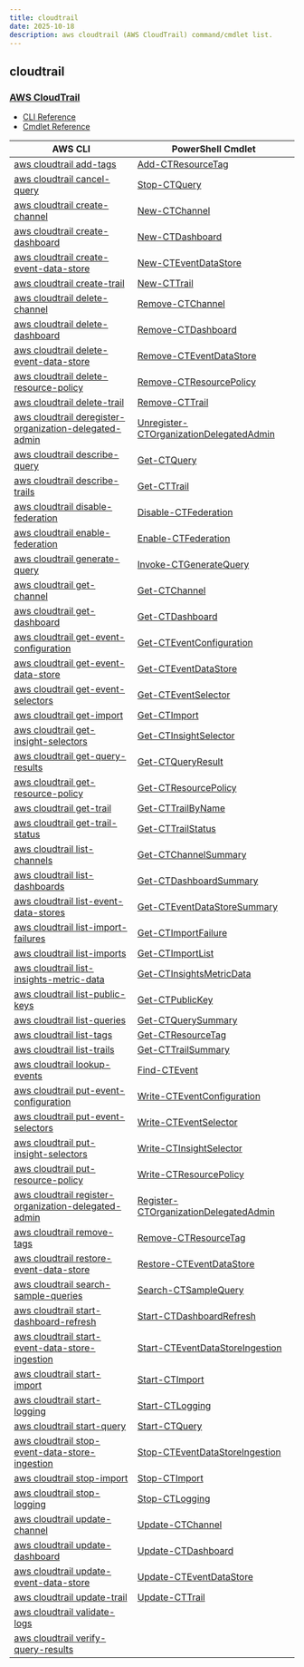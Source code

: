 ```yaml
---
title: cloudtrail
date: 2025-10-18
description: aws cloudtrail (AWS CloudTrail) command/cmdlet list.
---
```


## cloudtrail

### [AWS CloudTrail](https://aws.amazon.com/cloudtrail/)

* [CLI Reference](https://awscli.amazonaws.com/v2/documentation/api/latest/reference/cloudtrail/index.html)
* [Cmdlet Reference](https://docs.aws.amazon.com/powershell/latest/reference/items/AWS_CloudTrail_cmdlets.html)

|AWS CLI|PowerShell Cmdlet|
|----|----|
|[aws cloudtrail add-tags](https://awscli.amazonaws.com/v2/documentation/api/latest/reference/cloudtrail/add-tags.html)|[Add-CTResourceTag](https://docs.aws.amazon.com/powershell/latest/reference/items/Add-CTResourceTag.html)|
|[aws cloudtrail cancel-query](https://awscli.amazonaws.com/v2/documentation/api/latest/reference/cloudtrail/cancel-query.html)|[Stop-CTQuery](https://docs.aws.amazon.com/powershell/latest/reference/items/Stop-CTQuery.html)|
|[aws cloudtrail create-channel](https://awscli.amazonaws.com/v2/documentation/api/latest/reference/cloudtrail/create-channel.html)|[New-CTChannel](https://docs.aws.amazon.com/powershell/latest/reference/items/New-CTChannel.html)|
|[aws cloudtrail create-dashboard](https://awscli.amazonaws.com/v2/documentation/api/latest/reference/cloudtrail/create-dashboard.html)|[New-CTDashboard](https://docs.aws.amazon.com/powershell/latest/reference/items/New-CTDashboard.html)|
|[aws cloudtrail create-event-data-store](https://awscli.amazonaws.com/v2/documentation/api/latest/reference/cloudtrail/create-event-data-store.html)|[New-CTEventDataStore](https://docs.aws.amazon.com/powershell/latest/reference/items/New-CTEventDataStore.html)|
|[aws cloudtrail create-trail](https://awscli.amazonaws.com/v2/documentation/api/latest/reference/cloudtrail/create-trail.html)|[New-CTTrail](https://docs.aws.amazon.com/powershell/latest/reference/items/New-CTTrail.html)|
|[aws cloudtrail delete-channel](https://awscli.amazonaws.com/v2/documentation/api/latest/reference/cloudtrail/delete-channel.html)|[Remove-CTChannel](https://docs.aws.amazon.com/powershell/latest/reference/items/Remove-CTChannel.html)|
|[aws cloudtrail delete-dashboard](https://awscli.amazonaws.com/v2/documentation/api/latest/reference/cloudtrail/delete-dashboard.html)|[Remove-CTDashboard](https://docs.aws.amazon.com/powershell/latest/reference/items/Remove-CTDashboard.html)|
|[aws cloudtrail delete-event-data-store](https://awscli.amazonaws.com/v2/documentation/api/latest/reference/cloudtrail/delete-event-data-store.html)|[Remove-CTEventDataStore](https://docs.aws.amazon.com/powershell/latest/reference/items/Remove-CTEventDataStore.html)|
|[aws cloudtrail delete-resource-policy](https://awscli.amazonaws.com/v2/documentation/api/latest/reference/cloudtrail/delete-resource-policy.html)|[Remove-CTResourcePolicy](https://docs.aws.amazon.com/powershell/latest/reference/items/Remove-CTResourcePolicy.html)|
|[aws cloudtrail delete-trail](https://awscli.amazonaws.com/v2/documentation/api/latest/reference/cloudtrail/delete-trail.html)|[Remove-CTTrail](https://docs.aws.amazon.com/powershell/latest/reference/items/Remove-CTTrail.html)|
|[aws cloudtrail deregister-organization-delegated-admin](https://awscli.amazonaws.com/v2/documentation/api/latest/reference/cloudtrail/deregister-organization-delegated-admin.html)|[Unregister-CTOrganizationDelegatedAdmin](https://docs.aws.amazon.com/powershell/latest/reference/items/Unregister-CTOrganizationDelegatedAdmin.html)|
|[aws cloudtrail describe-query](https://awscli.amazonaws.com/v2/documentation/api/latest/reference/cloudtrail/describe-query.html)|[Get-CTQuery](https://docs.aws.amazon.com/powershell/latest/reference/items/Get-CTQuery.html)|
|[aws cloudtrail describe-trails](https://awscli.amazonaws.com/v2/documentation/api/latest/reference/cloudtrail/describe-trails.html)|[Get-CTTrail](https://docs.aws.amazon.com/powershell/latest/reference/items/Get-CTTrail.html)|
|[aws cloudtrail disable-federation](https://awscli.amazonaws.com/v2/documentation/api/latest/reference/cloudtrail/disable-federation.html)|[Disable-CTFederation](https://docs.aws.amazon.com/powershell/latest/reference/items/Disable-CTFederation.html)|
|[aws cloudtrail enable-federation](https://awscli.amazonaws.com/v2/documentation/api/latest/reference/cloudtrail/enable-federation.html)|[Enable-CTFederation](https://docs.aws.amazon.com/powershell/latest/reference/items/Enable-CTFederation.html)|
|[aws cloudtrail generate-query](https://awscli.amazonaws.com/v2/documentation/api/latest/reference/cloudtrail/generate-query.html)|[Invoke-CTGenerateQuery](https://docs.aws.amazon.com/powershell/latest/reference/items/Invoke-CTGenerateQuery.html)|
|[aws cloudtrail get-channel](https://awscli.amazonaws.com/v2/documentation/api/latest/reference/cloudtrail/get-channel.html)|[Get-CTChannel](https://docs.aws.amazon.com/powershell/latest/reference/items/Get-CTChannel.html)|
|[aws cloudtrail get-dashboard](https://awscli.amazonaws.com/v2/documentation/api/latest/reference/cloudtrail/get-dashboard.html)|[Get-CTDashboard](https://docs.aws.amazon.com/powershell/latest/reference/items/Get-CTDashboard.html)|
|[aws cloudtrail get-event-configuration](https://awscli.amazonaws.com/v2/documentation/api/latest/reference/cloudtrail/get-event-configuration.html)|[Get-CTEventConfiguration](https://docs.aws.amazon.com/powershell/latest/reference/items/Get-CTEventConfiguration.html)|
|[aws cloudtrail get-event-data-store](https://awscli.amazonaws.com/v2/documentation/api/latest/reference/cloudtrail/get-event-data-store.html)|[Get-CTEventDataStore](https://docs.aws.amazon.com/powershell/latest/reference/items/Get-CTEventDataStore.html)|
|[aws cloudtrail get-event-selectors](https://awscli.amazonaws.com/v2/documentation/api/latest/reference/cloudtrail/get-event-selectors.html)|[Get-CTEventSelector](https://docs.aws.amazon.com/powershell/latest/reference/items/Get-CTEventSelector.html)|
|[aws cloudtrail get-import](https://awscli.amazonaws.com/v2/documentation/api/latest/reference/cloudtrail/get-import.html)|[Get-CTImport](https://docs.aws.amazon.com/powershell/latest/reference/items/Get-CTImport.html)|
|[aws cloudtrail get-insight-selectors](https://awscli.amazonaws.com/v2/documentation/api/latest/reference/cloudtrail/get-insight-selectors.html)|[Get-CTInsightSelector](https://docs.aws.amazon.com/powershell/latest/reference/items/Get-CTInsightSelector.html)|
|[aws cloudtrail get-query-results](https://awscli.amazonaws.com/v2/documentation/api/latest/reference/cloudtrail/get-query-results.html)|[Get-CTQueryResult](https://docs.aws.amazon.com/powershell/latest/reference/items/Get-CTQueryResult.html)|
|[aws cloudtrail get-resource-policy](https://awscli.amazonaws.com/v2/documentation/api/latest/reference/cloudtrail/get-resource-policy.html)|[Get-CTResourcePolicy](https://docs.aws.amazon.com/powershell/latest/reference/items/Get-CTResourcePolicy.html)|
|[aws cloudtrail get-trail](https://awscli.amazonaws.com/v2/documentation/api/latest/reference/cloudtrail/get-trail.html)|[Get-CTTrailByName](https://docs.aws.amazon.com/powershell/latest/reference/items/Get-CTTrailByName.html)|
|[aws cloudtrail get-trail-status](https://awscli.amazonaws.com/v2/documentation/api/latest/reference/cloudtrail/get-trail-status.html)|[Get-CTTrailStatus](https://docs.aws.amazon.com/powershell/latest/reference/items/Get-CTTrailStatus.html)|
|[aws cloudtrail list-channels](https://awscli.amazonaws.com/v2/documentation/api/latest/reference/cloudtrail/list-channels.html)|[Get-CTChannelSummary](https://docs.aws.amazon.com/powershell/latest/reference/items/Get-CTChannelSummary.html)|
|[aws cloudtrail list-dashboards](https://awscli.amazonaws.com/v2/documentation/api/latest/reference/cloudtrail/list-dashboards.html)|[Get-CTDashboardSummary](https://docs.aws.amazon.com/powershell/latest/reference/items/Get-CTDashboardSummary.html)|
|[aws cloudtrail list-event-data-stores](https://awscli.amazonaws.com/v2/documentation/api/latest/reference/cloudtrail/list-event-data-stores.html)|[Get-CTEventDataStoreSummary](https://docs.aws.amazon.com/powershell/latest/reference/items/Get-CTEventDataStoreSummary.html)|
|[aws cloudtrail list-import-failures](https://awscli.amazonaws.com/v2/documentation/api/latest/reference/cloudtrail/list-import-failures.html)|[Get-CTImportFailure](https://docs.aws.amazon.com/powershell/latest/reference/items/Get-CTImportFailure.html)|
|[aws cloudtrail list-imports](https://awscli.amazonaws.com/v2/documentation/api/latest/reference/cloudtrail/list-imports.html)|[Get-CTImportList](https://docs.aws.amazon.com/powershell/latest/reference/items/Get-CTImportList.html)|
|[aws cloudtrail list-insights-metric-data](https://awscli.amazonaws.com/v2/documentation/api/latest/reference/cloudtrail/list-insights-metric-data.html)|[Get-CTInsightsMetricData](https://docs.aws.amazon.com/powershell/latest/reference/items/Get-CTInsightsMetricData.html)|
|[aws cloudtrail list-public-keys](https://awscli.amazonaws.com/v2/documentation/api/latest/reference/cloudtrail/list-public-keys.html)|[Get-CTPublicKey](https://docs.aws.amazon.com/powershell/latest/reference/items/Get-CTPublicKey.html)|
|[aws cloudtrail list-queries](https://awscli.amazonaws.com/v2/documentation/api/latest/reference/cloudtrail/list-queries.html)|[Get-CTQuerySummary](https://docs.aws.amazon.com/powershell/latest/reference/items/Get-CTQuerySummary.html)|
|[aws cloudtrail list-tags](https://awscli.amazonaws.com/v2/documentation/api/latest/reference/cloudtrail/list-tags.html)|[Get-CTResourceTag](https://docs.aws.amazon.com/powershell/latest/reference/items/Get-CTResourceTag.html)|
|[aws cloudtrail list-trails](https://awscli.amazonaws.com/v2/documentation/api/latest/reference/cloudtrail/list-trails.html)|[Get-CTTrailSummary](https://docs.aws.amazon.com/powershell/latest/reference/items/Get-CTTrailSummary.html)|
|[aws cloudtrail lookup-events](https://awscli.amazonaws.com/v2/documentation/api/latest/reference/cloudtrail/lookup-events.html)|[Find-CTEvent](https://docs.aws.amazon.com/powershell/latest/reference/items/Find-CTEvent.html)|
|[aws cloudtrail put-event-configuration](https://awscli.amazonaws.com/v2/documentation/api/latest/reference/cloudtrail/put-event-configuration.html)|[Write-CTEventConfiguration](https://docs.aws.amazon.com/powershell/latest/reference/items/Write-CTEventConfiguration.html)|
|[aws cloudtrail put-event-selectors](https://awscli.amazonaws.com/v2/documentation/api/latest/reference/cloudtrail/put-event-selectors.html)|[Write-CTEventSelector](https://docs.aws.amazon.com/powershell/latest/reference/items/Write-CTEventSelector.html)|
|[aws cloudtrail put-insight-selectors](https://awscli.amazonaws.com/v2/documentation/api/latest/reference/cloudtrail/put-insight-selectors.html)|[Write-CTInsightSelector](https://docs.aws.amazon.com/powershell/latest/reference/items/Write-CTInsightSelector.html)|
|[aws cloudtrail put-resource-policy](https://awscli.amazonaws.com/v2/documentation/api/latest/reference/cloudtrail/put-resource-policy.html)|[Write-CTResourcePolicy](https://docs.aws.amazon.com/powershell/latest/reference/items/Write-CTResourcePolicy.html)|
|[aws cloudtrail register-organization-delegated-admin](https://awscli.amazonaws.com/v2/documentation/api/latest/reference/cloudtrail/register-organization-delegated-admin.html)|[Register-CTOrganizationDelegatedAdmin](https://docs.aws.amazon.com/powershell/latest/reference/items/Register-CTOrganizationDelegatedAdmin.html)|
|[aws cloudtrail remove-tags](https://awscli.amazonaws.com/v2/documentation/api/latest/reference/cloudtrail/remove-tags.html)|[Remove-CTResourceTag](https://docs.aws.amazon.com/powershell/latest/reference/items/Remove-CTResourceTag.html)|
|[aws cloudtrail restore-event-data-store](https://awscli.amazonaws.com/v2/documentation/api/latest/reference/cloudtrail/restore-event-data-store.html)|[Restore-CTEventDataStore](https://docs.aws.amazon.com/powershell/latest/reference/items/Restore-CTEventDataStore.html)|
|[aws cloudtrail search-sample-queries](https://awscli.amazonaws.com/v2/documentation/api/latest/reference/cloudtrail/search-sample-queries.html)|[Search-CTSampleQuery](https://docs.aws.amazon.com/powershell/latest/reference/items/Search-CTSampleQuery.html)|
|[aws cloudtrail start-dashboard-refresh](https://awscli.amazonaws.com/v2/documentation/api/latest/reference/cloudtrail/start-dashboard-refresh.html)|[Start-CTDashboardRefresh](https://docs.aws.amazon.com/powershell/latest/reference/items/Start-CTDashboardRefresh.html)|
|[aws cloudtrail start-event-data-store-ingestion](https://awscli.amazonaws.com/v2/documentation/api/latest/reference/cloudtrail/start-event-data-store-ingestion.html)|[Start-CTEventDataStoreIngestion](https://docs.aws.amazon.com/powershell/latest/reference/items/Start-CTEventDataStoreIngestion.html)|
|[aws cloudtrail start-import](https://awscli.amazonaws.com/v2/documentation/api/latest/reference/cloudtrail/start-import.html)|[Start-CTImport](https://docs.aws.amazon.com/powershell/latest/reference/items/Start-CTImport.html)|
|[aws cloudtrail start-logging](https://awscli.amazonaws.com/v2/documentation/api/latest/reference/cloudtrail/start-logging.html)|[Start-CTLogging](https://docs.aws.amazon.com/powershell/latest/reference/items/Start-CTLogging.html)|
|[aws cloudtrail start-query](https://awscli.amazonaws.com/v2/documentation/api/latest/reference/cloudtrail/start-query.html)|[Start-CTQuery](https://docs.aws.amazon.com/powershell/latest/reference/items/Start-CTQuery.html)|
|[aws cloudtrail stop-event-data-store-ingestion](https://awscli.amazonaws.com/v2/documentation/api/latest/reference/cloudtrail/stop-event-data-store-ingestion.html)|[Stop-CTEventDataStoreIngestion](https://docs.aws.amazon.com/powershell/latest/reference/items/Stop-CTEventDataStoreIngestion.html)|
|[aws cloudtrail stop-import](https://awscli.amazonaws.com/v2/documentation/api/latest/reference/cloudtrail/stop-import.html)|[Stop-CTImport](https://docs.aws.amazon.com/powershell/latest/reference/items/Stop-CTImport.html)|
|[aws cloudtrail stop-logging](https://awscli.amazonaws.com/v2/documentation/api/latest/reference/cloudtrail/stop-logging.html)|[Stop-CTLogging](https://docs.aws.amazon.com/powershell/latest/reference/items/Stop-CTLogging.html)|
|[aws cloudtrail update-channel](https://awscli.amazonaws.com/v2/documentation/api/latest/reference/cloudtrail/update-channel.html)|[Update-CTChannel](https://docs.aws.amazon.com/powershell/latest/reference/items/Update-CTChannel.html)|
|[aws cloudtrail update-dashboard](https://awscli.amazonaws.com/v2/documentation/api/latest/reference/cloudtrail/update-dashboard.html)|[Update-CTDashboard](https://docs.aws.amazon.com/powershell/latest/reference/items/Update-CTDashboard.html)|
|[aws cloudtrail update-event-data-store](https://awscli.amazonaws.com/v2/documentation/api/latest/reference/cloudtrail/update-event-data-store.html)|[Update-CTEventDataStore](https://docs.aws.amazon.com/powershell/latest/reference/items/Update-CTEventDataStore.html)|
|[aws cloudtrail update-trail](https://awscli.amazonaws.com/v2/documentation/api/latest/reference/cloudtrail/update-trail.html)|[Update-CTTrail](https://docs.aws.amazon.com/powershell/latest/reference/items/Update-CTTrail.html)|
|[aws cloudtrail validate-logs](https://awscli.amazonaws.com/v2/documentation/api/latest/reference/cloudtrail/validate-logs.html)||
|[aws cloudtrail verify-query-results](https://awscli.amazonaws.com/v2/documentation/api/latest/reference/cloudtrail/verify-query-results.html)||

